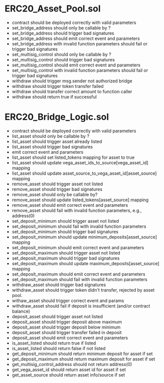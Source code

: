 # ERC20_Asset_Pool.sol
* contract should be deployed correctly with valid parameters
* set_bridge_address should only be callable by ?
* set_bridge_address should trigger bad signatures
* set_bridge_address should emit correct event and parameters
* set_bridge_address with invalid function parameters should fail or trigger bad signatures
* set_multisig_control should only be callable by ?
* set_multisig_control should trigger bad signatures
* set_multisig_control should emit correct event and parameters
* set_multisig_control with invalid function parameters should fail or trigger bad signatures
* withdraw should trigger msg.sender not authorized bridge
* withdraw should trigger token transfer failed
* withdraw should transfer correct amount to function caller 
* withdraw should return true if successful


# ERC20_Bridge_Logic.sol
* contract should be deployed correctly with valid parameters
* list_asset should only be callable by ?
* list_asset should trigger asset already listed
* list_asset should trigger bad signatures
* emit correct event and parameters
* list_asset should set listed_tokens mapping for asset to true
* list_asset should update vega_asset_ids_to_source[vega_asset_id] mapping
* list_asset should update asset_source_to_vega_asset_id[asset_source] mapping
* remove_asset should trigger asset not listed
* remove_asset should trigger bad signatures
* remove_asset should only be callable by?
* remove_asset should update listed_tokens[asset_source] mapping
* remove_asset should emit correct event and parameters
* remove_asset should fail with invalid function parameters, e.g., address(0)
* set_deposit_minimum should trigger asset not listed
* set_deposit_minimum should fail with invalid function parameters
* set_deposit_minimum should trigger bad signatures
* set_deposit_minimum should update minimum_deposits[asset_source] mapping
* set_deposit_minimum should emit correct event and parameters
* set_deposit_maximum should trigger asset not listed
* set_deposit_maximum should trigger bad signatures
* set_deposit_maximum should update maximum_deposits[asset_source] mapping
* set_deposit_maximum should emit correct event and parameters
* set_deposit_maximum should fail with invalid function parameters
* withdraw_asset should trigger bad signatures
* withdraw_asset should trigger token didn't transfer, rejected by asset pool.
* withaw_asset should trigger correct event and params
* withdraw_asset should fail if deposit is insufficient (and/or contract balance)
* deposit_asset should trigger asset not listed
* deposit_asset should trigger deposit above maximum
* deposit_asset should trigger deposit below minimum
* deposit_asset should trigger transfer failed in deposit
* deposit_asset should emit correct event and parameters
* is_asset_listed should return true if listed
* is_asset_listed should return false if not listed
* get_deposit_minimum should return minimum deposit for asset if set
* get_deposit_maximum should return maximum deposit for asset if set 
* get_multisig_control_address should not return address(0)
* get_vega_asset_id should return asset id for asset if set
* get_asset_source should return asset info/source if set
